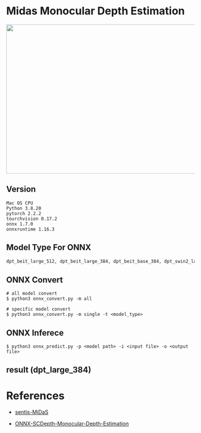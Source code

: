# Midas Monocular Depth Estimation

<img src="https://github.com/madara-tribe/MidasDepthEstimater/assets/48679574/a28fd8f1-59b3-4b20-bec4-da3c1e1639d6" width="700px" height="400px"/>


## Version
```
Mac OS CPU
Python 3.8.20
pytorch 2.2.2
tourchvision 0.17.2
onnx 1.7.0 
onnxruntime 1.16.3
```

## Model Type For ONNX
```txt
dpt_beit_large_512, dpt_beit_large_384, dpt_beit_base_384, dpt_swin2_large_384, dpt_swin2_base_384, dpt_swin2_tiny_256, dpt_swin_large_384, dpt_next_vit_large_384, dpt_large_384, midas_v21_384, midas_v21_small_256'
```
## ONNX Convert
```
# all model convert
$ python3 onnx_convert.py -m all

# specific model convert
$ python3 onnx_convert.py -m single -t <model_type>
```

## ONNX Inferece
```
$ python3 onnx_predict.py -p <model path> -i <input file> -o <output file>
```

## result (dpt_large_384)





# References
- [sentis-MiDaS]([https://github.com/isl-org/MiDaS](https://huggingface.co/julienkay/sentis-MiDaS/blob/main/README.md))

- [ONNX-SCDepth-Monocular-Depth-Estimation]([https://github.com/isl-org/MiDaS/tree/master/tf](https://github.com/ibaiGorordo/ONNX-SCDepth-Monocular-Depth-Estimation))
